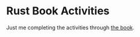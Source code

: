 # Rust Book Activities

Just me completing the activities through [the book][thebook].

[thebook]: https://doc.rust-lang.org/book/
